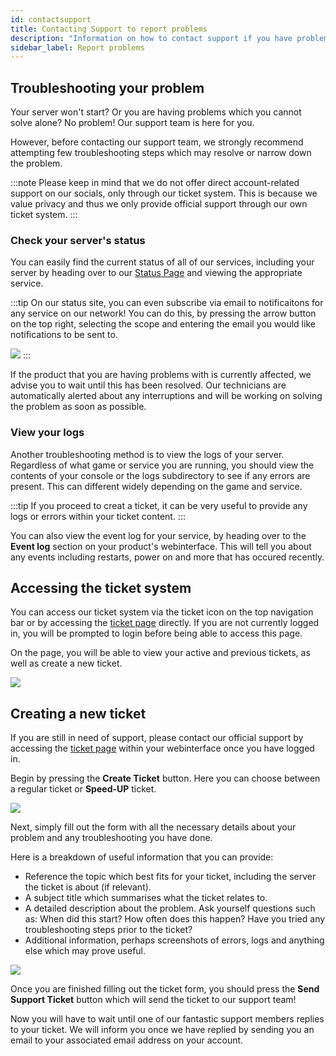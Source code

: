 ```yaml
---
id: contactsupport
title: Contacting Support to report problems
description: "Information on how to contact support if you have problems with your ZAP-Hosting server"
sidebar_label: Report problems
---
```


## Troubleshooting your problem

Your server won't start? Or you are having problems which you cannot solve alone? No problem! Our support team is here for you. 

However, before contacting our support team, we strongly recommend attempting few troubleshooting steps which may resolve or narrow down the problem.

:::note
Please keep in mind that we do not offer direct account-related support on our socials, only through our ticket system. This is because we value privacy and thus we only provide official support through our own ticket system.
:::

### Check your server's status
You can easily find the current status of all of our services, including your server by heading over to our [Status Page](https://status.zap-hosting.com/) and viewing the appropriate service.

:::tip
On our status site, you can even subscribe via email to notificaitons for any service on our network! You can do this, by pressing the arrow button on the top right, selecting the scope and entering the email you would like notifications to be sent to.

![](https://github.com/zaphosting/docs/assets/42719082/2758b2b4-29e1-433f-9e40-76ca70fc90b0)
:::

If the product that you are having problems with is currently affected, we advise you to wait until this has been resolved. Our technicians are automatically alerted about any interruptions and will be working on solving the problem as soon as possible.

### View your logs
Another troubleshooting method is to view the logs of your server. Regardless of what game or service you are running, you should view the contents of your console or the logs subdirectory to see if any errors are present. This can different widely depending on the game and service.

:::tip
If you proceed to creat a ticket, it can be very useful to provide any logs or errors within your ticket content.
:::

You can also view the event log for your service, by heading over to the **Event log** section on your product's webinterface. This will tell you about any events including restarts, power on and more that has occured recently.

## Accessing the ticket system

You can access our ticket system via the ticket icon on the top navigation bar or by accessing the [ticket page](https://zap-hosting.com/en/customer/support/) directly. If you are not currently logged in, you will be prompted to login before being able to access this page.

On the page, you will be able to view your active and previous tickets, as well as create a new ticket.

![](https://github.com/zaphosting/docs/assets/42719082/be474363-21b1-4e7c-8f55-d7fd1e70ceed)

## Creating a new ticket

If you are still in need of support, please contact our official support by accessing the [ticket page](https://zap-hosting.com/en/customer/support/) within your webinterface once you have logged in.

Begin by pressing the **Create Ticket** button. Here you can choose between a regular ticket or **Speed-UP** ticket.

![](https://github.com/zaphosting/docs/assets/42719082/22af5076-bcfc-453f-b4e2-510c2133ef09)

Next, simply fill out the form with all the necessary details about your problem and any troubleshooting you have done.

Here is a breakdown of useful information that you can provide:
- Reference the topic which best fits for your ticket, including the server the ticket is about (if relevant).
- A subject title which summarises what the ticket relates to.
- A detailed description about the problem. Ask yourself questions such as: When did this start? How often does this happen? Have you tried any troubleshooting steps prior to the ticket?
- Additional information, perhaps screenshots of errors, logs and anything else which may prove useful.

![](https://github.com/zaphosting/docs/assets/42719082/361732b1-2ac9-45db-be6e-81e20951c498)

Once you are finished filling out the ticket form, you should press the **Send Support Ticket** button which will send the ticket to our support team!

Now you will have to wait until one of our fantastic support members replies to your ticket. We will inform you once we have replied by sending you an email to your associated email address on your account.